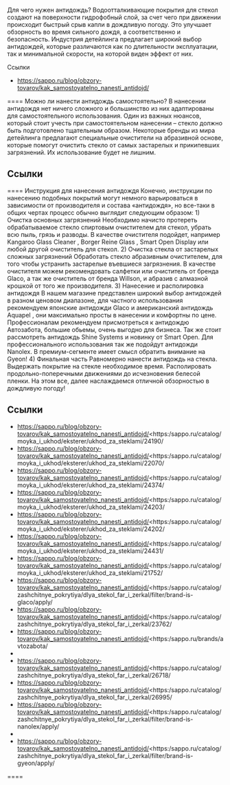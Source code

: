 Для чего нужен антидождь? 
Водоотталкивающие покрытия для стекол создают на поверхности гидрофобный слой, за счет чего при движении происходит быстрый срыв капли в дождливую погоду. Это улучшает обзорность во время сильного дождя, а соответственно и безопасность. Индустрия детейлинга предлагает широкий выбор антидождей, которые различаются как по длительности эксплуатации, так и минимальной скорости, на которой виден эффект от них.

Ссылки
- https://sappo.ru/blog/obzory-tovarov/kak_samostoyatelno_nanesti_antidojd/

====
Можно ли нанести антидождь самостоятельно?
В нанесении антидождя нет ничего сложного и большинство из них адаптированы для самостоятельного использования. Один из важных нюансов, который стоит учесть при самостоятельном нанесении – стекло должно быть подготовлено тщательным образом. Некоторые бренды из мира детейлинга предлагают специальные очистители на абразивной основе, которые помогут очистить стекло от самых застарелых и прикипевших загрязнений. Их использование будет не лишним.

Ссылки
- 

====
Инструкция для нанесения антидождя 
Конечно, инструкции по нанесению подобных покрытий могут немного варьироваться в зависимости от производителя и состава «антидождя», но все-таки в общих чертах процесс обычно выглядит следующим образом: 1) Очистка основных загрязнений Необходимо начисто протереть обрабатываемое стекло спиртовым очистителем для стекол, убрать всю пыль, грязь и разводы. В качестве очистителя подойдет, например Kangaroo Glass Cleaner , Borger Reine Glass , Smart Open Display или любой другой очиститель для стекол.  2) Очистка стекла от застарелых сложных загрязнений Обработать стекло абразивным очистителем, для того чтобы устранить застарелые въевшиеся загрязнения. В качестве очистителя можем рекомендовать салфетки или очиститель от бренда Glaco, а так же очиститель от бренда Willson, и абразив с алмазной крошкой от того же производителя.  3) Нанесение и располировка антидождя В нашем магазине представлен широкий выбор антидождей в разном ценовом диапазоне, для частного использования рекомендуем японские антидожди Glaco и американский антидождь Aquapel , они максимально просты в нанесении и комфортны по цене. Профессионалам рекомендуем присмотреться к антидождю Автозабота, большие обьемы, очень выгодно для бизнеса. Так же стоит рассмотреть антидождь Shine Systems и новинку от Smart Open. Для профессионального использования так же подойдут антидожди Nanolex. В премиум-сегменте имеет смысл обратить внимание на Gyeon!  4) Финальная часть Равномерно нанести антидождь на стекла. Выдержать покрытие на стекле необходимое время. Располировать продольно-поперечными движениями до исчезновения белесой пленки. На этом все, далее наслаждаемся отличной обзорностью в дождливую погоду!

Ссылки
- 
- https://sappo.ru/blog/obzory-tovarov/kak_samostoyatelno_nanesti_antidojd/<https:/sappo.ru/catalog/moyka_i_ukhod/eksterer/ukhod_za_steklami/24190/
- https://sappo.ru/blog/obzory-tovarov/kak_samostoyatelno_nanesti_antidojd/<https:/sappo.ru/catalog/moyka_i_ukhod/eksterer/ukhod_za_steklami/22070/
- https://sappo.ru/blog/obzory-tovarov/kak_samostoyatelno_nanesti_antidojd/<https:/sappo.ru/catalog/moyka_i_ukhod/eksterer/ukhod_za_steklami/24374/
- https://sappo.ru/blog/obzory-tovarov/kak_samostoyatelno_nanesti_antidojd/<https:/sappo.ru/catalog/moyka_i_ukhod/eksterer/ukhod_za_steklami/24203/
- https://sappo.ru/blog/obzory-tovarov/kak_samostoyatelno_nanesti_antidojd/<https:/sappo.ru/catalog/moyka_i_ukhod/eksterer/ukhod_za_steklami/24202/
- https://sappo.ru/blog/obzory-tovarov/kak_samostoyatelno_nanesti_antidojd/<https:/sappo.ru/catalog/moyka_i_ukhod/eksterer/ukhod_za_steklami/24431/
- https://sappo.ru/blog/obzory-tovarov/kak_samostoyatelno_nanesti_antidojd/<https:/sappo.ru/catalog/moyka_i_ukhod/eksterer/ukhod_za_steklami/21752/
- https://sappo.ru/blog/obzory-tovarov/kak_samostoyatelno_nanesti_antidojd/<https:/sappo.ru/catalog/zashchitnye_pokrytiya/dlya_stekol_far_i_zerkal/filter/brand-is-glaco/apply/
- https://sappo.ru/blog/obzory-tovarov/kak_samostoyatelno_nanesti_antidojd/<https:/sappo.ru/catalog/zashchitnye_pokrytiya/dlya_stekol_far_i_zerkal/23762/
- https://sappo.ru/blog/obzory-tovarov/kak_samostoyatelno_nanesti_antidojd/<https:/sappo.ru/brands/avtozabota/
- 
- https://sappo.ru/blog/obzory-tovarov/kak_samostoyatelno_nanesti_antidojd/<https:/sappo.ru/catalog/zashchitnye_pokrytiya/dlya_stekol_far_i_zerkal/26718/
- https://sappo.ru/blog/obzory-tovarov/kak_samostoyatelno_nanesti_antidojd/<https:/sappo.ru/catalog/zashchitnye_pokrytiya/dlya_stekol_far_i_zerkal/26995/
- https://sappo.ru/blog/obzory-tovarov/kak_samostoyatelno_nanesti_antidojd/<https:/sappo.ru/catalog/zashchitnye_pokrytiya/dlya_stekol_far_i_zerkal/filter/brand-is-nanolex/apply/
- 
- https://sappo.ru/blog/obzory-tovarov/kak_samostoyatelno_nanesti_antidojd/<https:/sappo.ru/catalog/zashchitnye_pokrytiya/dlya_stekol_far_i_zerkal/filter/brand-is-gyeon/apply/

====